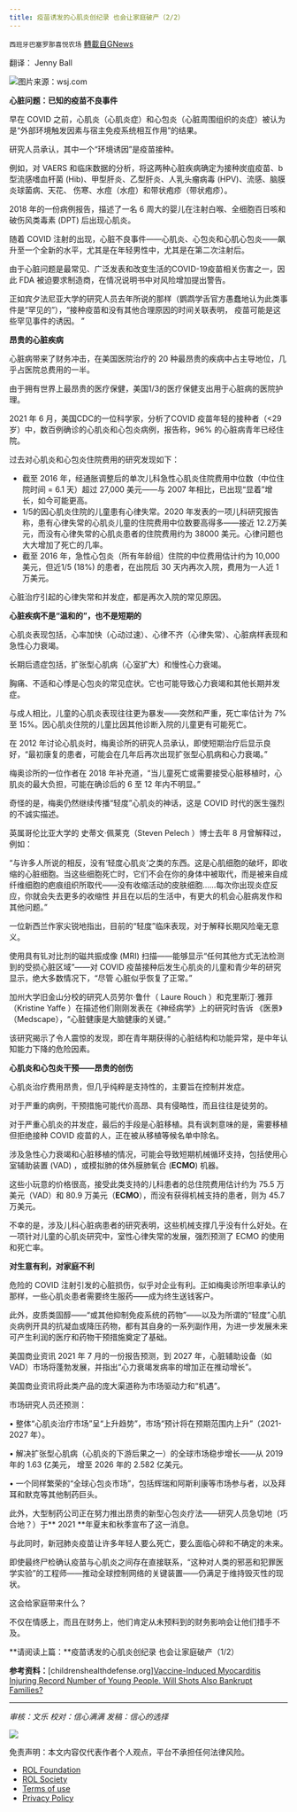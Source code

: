 ```yaml
---
title: 疫苗诱发的心肌炎创纪录 也会让家庭破产（2/2）
---
```

`西班牙巴塞罗那喜悦农场` [轉載自GNews](https://gnews.org/zh-hans/1942774/)

翻译： Jenny Ball

![](https://assets.gnews.org/wp-content/uploads/2022/02/S1-JQ799_USVAX0_G_20210318125352.jpg)图片来源：wsj.com

**心脏问题：已知的疫苗不良事件**

早在 COVID 之前，心肌炎（心肌炎症）和心包炎（心脏周围组织的炎症）被认为是“外部环境触发因素与宿主免疫系统相互作用”的结果。

研究人员承认，其中一个“环境诱因”是疫苗接种。

例如，对 VAERS 和临床数据的分析，将这两种心脏疾病确定为接种炭疽疫苗、b 型流感嗜血杆菌 (Hib)、甲型肝炎、乙型肝炎、人乳头瘤病毒 (HPV)、流感、脑膜炎球菌病、天花、 伤寒、水痘（水痘）和带状疱疹（带状疱疹）。

2018 年的一份病例报告，描述了一名 6 周大的婴儿在注射白喉、全细胞百日咳和破伤风类毒素 (DPT) 后出现心肌炎。

随着 COVID 注射的出现，心脏不良事件——心肌炎、心包炎和心肌心包炎——飙升至一个全新的水平，尤其是在年轻男性中，尤其是在第二次注射后。

由于心脏问题是最常见、广泛发表和改变生活的COVID-19疫苗相关伤害之一，因此 FDA 被迫要求制造商，在情况说明书中对风险增加提出警告。

正如宾夕法尼亚大学的研究人员去年所说的那样（鹦鹉学舌官方愚蠢地认为此类事件是“罕见的”），“接种疫苗和没有其他合理原因的时间关联表明， 疫苗可能是这些罕见事件的诱因。 ”

**昂贵的心脏疾病**

心脏病带来了财务冲击，在美国医院治疗的 20 种最昂贵的疾病中占主导地位，几乎占医院总费用的一半。

由于拥有世界上最昂贵的医疗保健，美国1/3的医疗保健支出用于心脏病的医院护理。

2021 年 6 月，美国CDC的一位科学家，分析了COVID 疫苗年轻的接种者（&lt;29 岁）中，数百例确诊的心肌炎和心包炎病例，报告称，96% 的心脏病青年已经住院。

过去对心肌炎和心包炎住院费用的研究发现如下：

- 截至 2016 年，经通胀调整后的单次儿科急性心肌炎住院费用中位数（中位住院时间 = 6.1 天）超过 27,000 美元——与 2007 年相比，已出现“显着”增长，如今可能更高。
- 1/5的因心肌炎住院的儿童患有心律失常。2020 年发表的一项儿科研究报告称，患有心律失常的心肌炎儿童的住院费用中位数要高得多——接近 12.2万美元，而没有心律失常的心肌炎患者的住院费用约为 38000 美元。心律问题也大大增加了死亡的几率。
- 截至 2016 年，急性心包炎（所有年龄组）住院的中位费用估计约为 10,000 美元，但近1/5 (18%) 的患者，在出院后 30 天内再次入院，费用为一人近 1 万美元。


心脏治疗引起的心律失常和并发症，都是再次入院的常见原因。

**心脏疾病不是“温和的”，也不是短期的**

心肌炎表现包括，心率加快（心动过速）、心律不齐（心律失常）、心脏病样表现和急性心力衰竭。

长期后遗症包括，扩张型心肌病（心室扩大）和慢性心力衰竭。

胸痛、不适和心悸是心包炎的常见症状。它也可能导致心力衰竭和其他长期并发症。

与成人相比，儿童的心肌炎表现往往更为暴发——突然和严重，死亡率估计为 7% 至 15%。因心肌炎住院的儿童比因其他诊断入院的儿童更有可能死亡。

在 2012 年讨论心肌炎时，梅奥诊所的研究人员承认，即使短期治疗后显示良好，“最初康复的患者，可能会在几年后再次出现扩张型心肌病和心力衰竭。”

梅奥诊所的一位作者在 2018 年补充道，“当儿童死亡或需要接受心脏移植时，心肌炎的最大负担，可能在确诊后的 6 至 12 年内不明显。”

奇怪的是，梅奥仍然继续传播“轻度”心肌炎的神话，这是 COVID 时代的医生强烈的不诚实描述。

英属哥伦比亚大学的 史蒂文·佩莱克（Steven Pelech ）博士去年 8 月曾解释过，例如：

“与许多人所说的相反，没有‘轻度心肌炎’之类的东西。这是心肌细胞的破坏，即收缩的心脏细胞。当这些细胞死亡时，它们不会在你的身体中被取代，而是被来自成纤维细胞的疤痕组织所取代——没有收缩活动的皮肤细胞……每次你出现炎症反应，你就会失去更多的收缩性 并且在以后的生活中，有更大的机会心脏病发作和其他问题。”

一位新西兰作家尖锐地指出，目前的“轻度”临床表现，对于解释长期风险毫无意义。

使用具有钆对比剂的磁共振成像 (MRI) 扫描——能够显示“任何其他方式无法检测到的受损心脏区域”——对 COVID 疫苗接种后发生心肌炎的儿童和青少年的研究显示，绝大多数情况下，“尽管 心脏似乎恢复了正常。”

加州大学旧金山分校的研究人员劳尔·鲁什（ Laure Rouch ）和克里斯汀·雅菲（Kristine Yaffe ）在描述他们刚刚发表在《神经病学》上的研究时告诉 《医景》（Medscape），“心脏健康是大脑健康的关键。”

该研究揭示了令人震惊的发现，即在青年期获得的心脏结构和功能异常，是中年认知能力下降的危险因素。

**心肌炎和心包炎干预——昂贵的创伤**

心肌炎治疗费用昂贵，但几乎纯粹是支持性的，主要旨在控制并发症。

对于严重的病例，干预措施可能代价高昂、具有侵略性，而且往往是徒劳的。

对于严重心肌炎的并发症，最后的手段是心脏移植。具有讽刺意味的是，需要移植但拒绝接种 COVID 疫苗的人，正在被从移植等候名单中除名。

涉及急性心力衰竭和心脏移植的情况，可能会导致短期机械循环支持，包括使用心室辅助装置 (VAD) ，或模拟肺的体外膜肺氧合 (**ECMO**) 机器。

这些小玩意的价格很高，接受此类支持的儿科患者的总住院费用估计约为 75.5 万美元（VAD）和 80.9 万美元（**ECMO**），而没有获得机械支持的患者，则为 45.7 万美元。

不幸的是，涉及儿科心脏病患者的研究表明，这些机械支撑几乎没有什么好处。在一项针对儿童的心肌炎研究中，室性心律失常的发展，强烈预测了 ECMO 的使用和死亡率。

**对生意有利，对家庭不利**

危险的 COVID 注射引发的心脏损伤，似乎对企业有利。正如梅奥诊所坦率承认的那样，一些心肌炎患者需要终生服药——成为终生送钱客户。

此外，皮质类固醇——“或其他抑制免疫系统的药物”——以及为所谓的“轻度”心肌炎病例开具的抗凝血或降压药物，都有其自身的一系列副作用，为进一步发展未来可产生利润的医疗和药物干预措施奠定了基础。

美国商业资讯 2021 年 7 月的一份报告预测，到 2027 年，心脏辅助设备（如 VAD）市场将蓬勃发展，并指出“心力衰竭发病率的增加正在推动增长”。

美国商业资讯将此类产品的庞大渠道称为市场驱动力和“机遇”。

市场研究人员还预测：

• 整体“心肌炎治疗市场”呈“上升趋势”，市场“预计将在预期范围内上升”（2021-2027 年）。

• 解决扩张型心肌病（心肌炎的下游后果之一）的全球市场稳步增长——从 2019 年的 1.63 亿美元， 增至 2026 年的 2.582 亿美元。

• 一个同样繁荣的“全球心包炎市场”，包括辉瑞和阿斯利康等市场参与者，以及拜耳和默克等其他制药巨头。

此外，大型制药公司正在努力推出昂贵的新型心包炎疗法——研究人员急切地（巧合地？）于** 2021 **年夏末和秋季宣布了这一消息。

与此同时，新冠肺炎疫苗让许多年轻人要么死亡，要么面临心碎和不确定的未来。

即使最终尸检确认疫苗与心肌炎之间存在直接联系，“这种对人类的邪恶和犯罪医学实验”的工程师——推动全球控制网络的关键装置——仍满足于维持毁灭性的现状。

这会给家庭带来什么？

不仅在情感上，而且在财务上，他们肯定从未预料到的财务影响会让他们措手不及。

**请阅读上篇：**疫苗诱发的心肌炎创纪录 也会让家庭破产（1/2）

**参考资料：**[childrenshealthdefense.org][Vaccine-Induced Myocarditis Injuring Record Number of Young People. Will Shots Also Bankrupt Families?](https://childrenshealthdefense.org/defender/vaccine-induced-myocarditis-injuring-young-people/?utm_source=salsa&amp;eType=EmailBlastContent&amp;eId=1ddf0d09-1730-4ede-8740-1a39c313663e)

* * *

*审核：文乐
校对：信心满满
发稿：信心的选择*

![](https://assets.gnews.org/wp-content/uploads/2022/02/GNEWS_CH.-1-3-1.jpeg)

 

免责声明：本文内容仅代表作者个人观点，平台不承担任何法律风险。

- [ROL Foundation](https://rolfoundation.org/)
- [ROL Society](https://rolsociety.org/)
- [Terms of use](https://gnews.org/terms-of-use-3/)
- [Privacy Policy](https://gnews.org/privacy-policy/)
